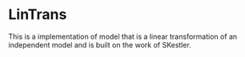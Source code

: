 LinTrans
========

This is a implementation of model that is a linear transformation of an independent model and is built on the work of SKestler.
